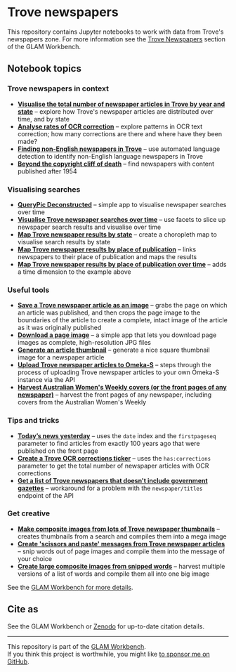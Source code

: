 # Trove newspapers

This repository contains Jupyter notebooks to work with data from Trove's newspapers zone. For more information see the [Trove Newspapers](https://glam-workbench.net/trove-newspapers/) section of the GLAM Workbench.

## Notebook topics

### Trove newspapers in context

* [**Visualise the total number of newspaper articles in Trove by year and state**](visualise-total-newspaper-articles-by-state-year.ipynb) – explore how Trove's newspaper articles are distributed over time, and by state
* [**Analyse rates of OCR correction**](Analysing_OCR_corrections.ipynb) – explore patterns in OCR text correction; how many corrections are there and where have they been made?
* [**Finding non-English newspapers in Trove**](find-non-english-newspapers.ipynb) – use automated language detection to identify non-English language newspapers in Trove
* [**Beyond the copyright cliff of death**](Beyond_the_copyright_cliff_of_death.ipynb) – find newspapers with content published after 1954

### Visualising searches

* [**QueryPic Deconstructed**](QueryPic_deconstructed.ipynb) – simple app to visualise newspaper searches over time
* [**Visualise Trove newspaper searches over time**](visualise-searches-over-time.ipynb) – use facets to slice up newspaper search results and visualise over time
* [**Map Trove newspaper results by state**](Map-newspaper-results-by-state.ipynb) – create a choropleth map to visualise search results by state
* [**Map Trove newspaper results by place of publication**](Map-newspaper-results-by-place-of-publication.ipynb) – links newspapers to their place of publication and maps the results
* [**Map Trove newspaper results by place of publication over time**](Map-newspaper-results-by-place-of-publication-over-time.ipynb) – adds a time dimension to the example above

### Useful tools

* [**Save a Trove newspaper article as an image**](Save-Trove-newspaper-article-as-image.ipynb) – grabs the page on which an article was published, and then crops the page image to the boundaries of the article to create a complete, intact image of the article as it was originally published
* [**Download a page image**](Save-page-image.ipynb) – a simple app that lets you download page images as complete, high-resolution JPG files
* [**Generate an article thumbnail**](Get-article-thumbnail.ipynb) – generate a nice square thumbnail image for a newspaper article
* [**Upload Trove newspaper articles to Omeka-S**](Upload-Trove-newspapers-to-Omeka.ipynb) – steps through the process of uploading Trove newspaper articles to your own Omeka-S instance via the API
* [**Harvest Australian Women's Weekly covers (or the front pages of any newspaper)**](harvest-aww-covers-and-newspaper-front-pages.ipynb) – harvest the front pages of any newspaper, including covers from the Australian Women's Weekly

### Tips and tricks

* [**Today’s news yesterday**](Todays-news-yesterday.ipynb) – uses the `date` index and the `firstpageseq` parameter to find articles from exactly 100 years ago that were published on the front page
* [**Create a Trove OCR corrections ticker**](Create-a-Trove-corrections-ticker.ipynb) – uses the `has:corrections` parameter to get the total number of newspaper articles with OCR corrections
* [**Get a list of Trove newspapers that doesn't include government gazettes**](Get_newspaper_titles_not_including_gazettes.ipynb) – workaround for a problem with the `newspaper/titles` endpoint of the API

### Get creative

* [**Make composite images from lots of Trove newspaper thumbnails**](Composite-thumbnails.ipynb) – creates thumbnails from a search and compiles them into a mega image
* [**Create 'scissors and paste' messages from Trove newspaper articles**](trove-newspapers-scissors-and-paste.ipynb) – snip words out of page images and compile them into the message of your choice
* [**Create large composite images from snipped words**](trove-newspapers-create-composite-from-words.ipynb) – harvest multiple versions of a list of words and compile them all into one big image

See the [GLAM Workbench for more details](https://glam-workbench.github.io/trove-newspapers/).


## Cite as

See the GLAM Workbench or [Zenodo](https://doi.org/10.5281/zenodo.3521724) for up-to-date citation details.

----

This repository is part of the [GLAM Workbench](https://glam-workbench.github.io/).  
If you think this project is worthwhile, you might like [to sponsor me on GitHub](https://github.com/sponsors/wragge?o=esb).
